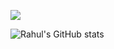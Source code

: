 [![](https://visitcount.itsvg.in/api?id=rahulhingve&label=Profile%20Views&pretty=false)](https://rahulhingve.vercel.app/)

![Rahul's GitHub stats](https://github-readme-stats.vercel.app/api?username=rahulhingve&show_icons=true&theme=tokyonight)

